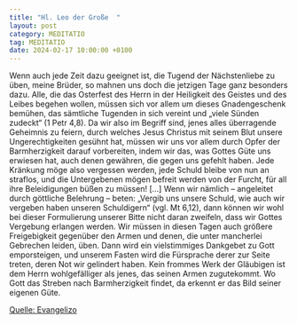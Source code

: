 ```yaml
---
title: "Hl. Leo der Große  "
layout: post
category: MEDITATIO
tag: MEDITATIO
date: 2024-02-17 10:00:00 +0100
---
```

Wenn auch jede Zeit dazu geeignet ist, die Tugend der Nächstenliebe zu üben, meine Brüder, so mahnen uns doch die jetzigen Tage ganz besonders dazu. Alle, die das Osterfest des Herrn in der Heiligkeit des Geistes und des Leibes begehen wollen, müssen sich vor allem um dieses Gnadengeschenk bemühen, das sämtliche Tugenden in sich vereint und „viele Sünden zudeckt“ (1 Petr 4,8).<!--more-->
Da wir also im Begriff sind, jenes alles überragende Geheimnis zu feiern, durch welches Jesus Christus mit seinem Blut unsere Ungerechtigkeiten gesühnt hat, müssen wir uns vor allem durch Opfer der Barmherzigkeit darauf vorbereiten, indem wir das, was Gottes Güte uns erwiesen hat, auch denen gewähren, die gegen uns gefehlt haben. Jede Kränkung möge also vergessen werden, jede Schuld bleibe von nun an straflos, und die Untergebenen mögen befreit werden von der Furcht, für all ihre Beleidigungen büßen zu müssen! […] Wenn wir nämlich – angeleitet durch göttliche Belehrung – beten: „Vergib uns unsere Schuld, wie auch wir vergeben haben unseren Schuldigern“ (vgl. Mt 6,12), dann können wir wohl bei dieser Formulierung unserer Bitte nicht daran zweifeln, dass wir Gottes Vergebung erlangen werden.
Wir müssen in diesen Tagen auch größere Freigebigkeit gegenüber den Armen und denen, die unter mancherlei Gebrechen leiden, üben. Dann wird ein vielstimmiges Dankgebet zu Gott emporsteigen, und unserem Fasten wird die Fürsprache derer zur Seite treten, deren Not wir gelindert haben. Kein frommes Werk der Gläubigen ist dem Herrn wohlgefälliger als jenes, das seinen Armen zugutekommt. Wo Gott das Streben nach Barmherzigkeit findet, da erkennt er das Bild seiner eigenen Güte.

 

[Quelle: Evangelizo](https://evangeliumtagfuertag.org/DE/gospel)